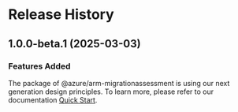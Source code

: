 # Release History
    
## 1.0.0-beta.1 (2025-03-03)

### Features Added

The package of @azure/arm-migrationassessment is using our next generation design principles. To learn more, please refer to our documentation [Quick Start](https://aka.ms/azsdk/js/mgmt/quickstart).
